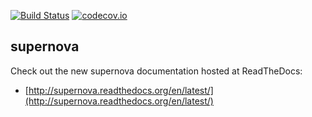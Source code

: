 [![Build Status](https://travis-ci.org/major/supernova.svg?branch=click-migration)](https://travis-ci.org/major/supernova)
[![codecov.io](http://codecov.io/github/major/supernova/coverage.svg?branch=click-migration)](http://codecov.io/github/major/supernova?branch=click-migration)

## supernova

Check out the new supernova documentation hosted at ReadTheDocs:

* [http://supernova.readthedocs.org/en/latest/](http://supernova.readthedocs.org/en/latest/)
